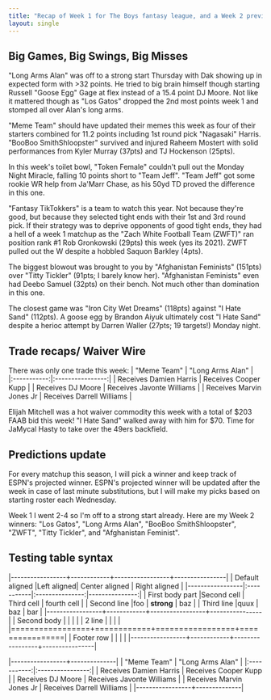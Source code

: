 ```yaml
---
title: "Recap of Week 1 for The Boys fantasy league, and a Week 2 preview"
layout: single
---
```


## Big Games, Big Swings, Big Misses
"Long Arms Alan" was off to a strong start Thursday with Dak showing up in expected form with >32 points. He tried to big brain himself though starting Russell "Goose Egg" Gage at flex instead of a 15.4 point DJ Moore. Not like it mattered though as "Los Gatos" dropped the 2nd most points week 1 and stomped all over Alan's long arms.

"Meme Team" should have updated their memes this week as four of their starters combined for 11.2 points including 1st round pick "Nagasaki" Harris. "BooBoo SmithShloopster" survived and injured Raheem Mostert with solid performances from Kyler Murray (37pts) and TJ Hockenson (25pts).

In this week's toilet bowl, "Token Female" couldn't pull out the Monday Night Miracle, falling 10 points short to "Team Jeff". "Team Jeff" got some rookie WR help from Ja'Marr Chase, as his 50yd TD proved the difference in this one.

"Fantasy TikTokkers" is a team to watch this year. Not because they're good, but because they selected tight ends with their 1st and 3rd round pick. If their strategy was to deprive opponents of good tight ends, they had a hell of a week 1 matchup as the "Zach White Football Team (ZWFT)" ran position rank #1 Rob Gronkowski (29pts) this week (yes its 2021). ZWFT pulled out the W despite a hobbled Saquon Barkley (4pts).

The biggest blowout was brought to you by "Afghanistan Feminists" (151pts) over "Titty Tickler" (91pts; I barely know her). "Afghanistan Feminists" even had Deebo Samuel (32pts) on their bench. Not much other than domination in this one.

The closest game was "Iron City Wet Dreams" (118pts) against "I Hate Sand" (112pts). A goose egg by Brandon Aiyuk ultimately cost "I Hate Sand" despite a herioc attempt by Darren Waller (27pts; 19 targets!) Monday night.

## Trade recaps/ Waiver Wire
There was only one trade this week:
| "Meme Team" | "Long Arms Alan" |
|:-----------:|:----------------:|
| Receives Damien Harris | Receives Cooper Kupp |
| Receives DJ Moore | Receives Javonte Williams | 
| Receives Marvin Jones Jr | Receives Darrell Williams |

Elijah Mitchell was a hot waiver commodity this week with a total of $203 FAAB bid this week! "I Hate Sand" walked away with him for $70. Time for JaMycal Hasty to take over the 49ers backfield.

## Predictions update
For every matchup this season, I will pick a winner and keep track of ESPN's projected winner. ESPN's projected winner will be updated after the week in case of last minute substitutions, but I will make my picks based on starting roster each Wednesday.

Week 1 I went 2-4 so I'm off to a strong start already. Here are my Week 2 winners:
"Los Gatos", "Long Arms Alan", "BooBoo SmithShloopster", "ZWFT", "Titty Tickler", and "Afghanistan Feminist".


## Testing table syntax

|-----------------+------------+-----------------+----------------|
| Default aligned |Left aligned| Center aligned  | Right aligned  |
|-----------------|:-----------|:---------------:|---------------:|
| First body part |Second cell | Third cell      | fourth cell    |
| Second line     |foo         | **strong**      | baz            |
| Third line      |quux        | baz             | bar            |
|-----------------+------------+-----------------+----------------|
| Second body     |            |                 |                |
| 2 line          |            |                 |                |
|=================+============+=================+================|
| Footer row      |            |                 |                |
|-----------------+------------+-----------------+----------------|

|-----------------+--------------|
| "Meme Team" | "Long Arms Alan" |
|:-----------:|:----------------:|
| Receives Damien Harris | Receives Cooper Kupp |
| Receives DJ Moore | Receives Javonte Williams | 
| Receives Marvin Jones Jr | Receives Darrell Williams |
|-----------------+--------------|



